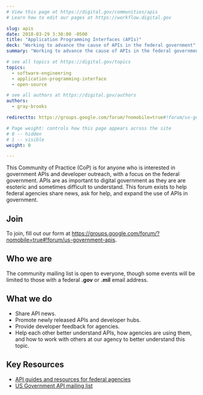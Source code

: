 ```yaml
---
# View this page at https://digital.gov/communities/apis
# Learn how to edit our pages at https://workflow.digital.gov

slug: apis
date: 2018-03-29 3:30:00 -0500
title: "Application Programming Interfaces (APIs)"
deck: "Working to advance the cause of APIs in the federal government"
summary: "Working to advance the cause of APIs in the federal government."

# see all topics at https://digital.gov/topics
topics:
  - software-engineering
  - application-programming-interface
  - open-source

# see all authors at https://digital.gov/authors
authors:
  - gray-brooks

redirectto: https://groups.google.com/forum/?nomobile=true#!forum/us-government-apis

# Page weight: controls how this page appears across the site
# 0 -- hidden
# 1 -- visible
weight: 0

---
```


This Community of Practice (CoP) is for anyone who is interested in government APIs and developer outreach, with a focus on the federal government. APIs are as important to digital government as they are are esoteric and sometimes difficult to understand. This forum exists to help federal agencies share news, ask for help, and expand the use of APIs in government.

## Join

To join, fill out our form at https://groups.google.com/forum/?nomobile=true#!forum/us-government-apis.

## Who we are

The community mailing list is open to everyone, though some events will be limited to those with a federal **.gov** or **.mil** email address.

## What we do

* Share API news.
* Promote newly released APIs and developer hubs.
* Provide developer feedback for agencies.
* Help each other better understand APIs, how agencies are using them, and how to work with others at our agency to better understand this topic.

## Key Resources

- [API guides and resources for federal agencies](https://github.com/18F/API-All-the-X)
- [US Government API mailing list](https://groups.google.com/forum/?nomobile=true#!forum/us-government-apis)
